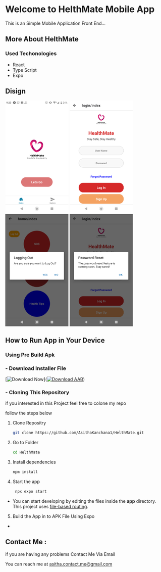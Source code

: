 # Welcome to HelthMate Mobile App

This is an Simple Mobile Application Front End...

## More About HelthMate 


### Used Techonologies 

- React 
- Type Script
- Expo

## Disign 

<p float="left">
  <img src="/GithubReadMeCon/start.png" width="200" />
  <img src="/GithubReadMeCon/Loging.png" width="200" />
  <img src="/GithubReadMeCon/logout.png" width="200" />
  <img src="/GithubReadMeCon/fogetpass.png" width="200" />
</p>

## How to Run App in Your Device 

### Using Pre Build Apk 

### - Download Installer File 
[![Download Now](https://img.shields.io/badge/Download-File-blue)]([![Download AAB](https://img.shields.io/badge/Download-File-blue)](/GithubReadMeCon/Helthmate_V0.2.aab))

### - Cloning This Repository 
if you interested in this Project feel free to colone my repo 

follow the steps below
1. Clone Repositry

   ```bash
   git clone https://github.com/AsithaKanchana1/HelthMate.git
   ```
2. Go to Folder 

   ```bash
   cd HelthMate
   ```

3. Install dependencies

   ```bash
   npm install
   ```

4. Start the app

   ```bash
    npx expo start
   ```

- You can start developing by editing the files inside the **app** directory. This project uses [file-based routing](https://docs.expo.dev/router/introduction).

5. Build the App in to APK File Using Expo

- 
## Contact Me :

if you are having any problems Contact Me Via Email

You can reach me at [asitha.contact.me@gmail.com](mailto:asitha.contact.me@gmail.com)
